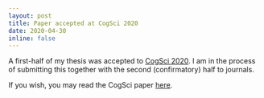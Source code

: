 ```yaml
---
layout: post
title: Paper accepted at CogSci 2020
date: 2020-04-30
inline: false
---
```


A first-half of my thesis was accepted to [CogSci 2020](https://cognitivesciencesociety.org/cogsci-2020/). I am in the process of submitting this together with the second (confirmatory) half to journals.

If you wish, you may read the CogSci paper <a href="{{ site.baseurl }}/assets/pdf/liebscher_cogsci20_proceedings.pdf">here</a>.
